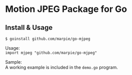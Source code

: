 Motion JPEG Package for Go
==========================

Install & Usage
---------------

`$ goinstall github.com/marpie/go-mjpeg`

Usage:  
  `import mjpeg "github.com/marpie/go-mjpeg"`

Sample:  
  A working example is included in the `demo.go` program.
